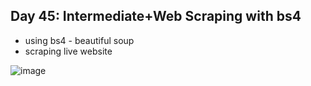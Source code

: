 ## Day 45: Intermediate+Web Scraping with bs4

- using bs4 - beautiful soup
- scraping live website

![image](https://github.com/user-attachments/assets/e244f3e1-f911-45f8-a912-54f034ec224a)
